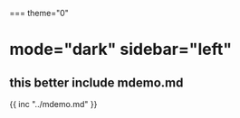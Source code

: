 ===
theme="0"

mode="dark"
sidebar="left"
===
## this better include mdemo.md
{{ inc "../mdemo.md" }}

